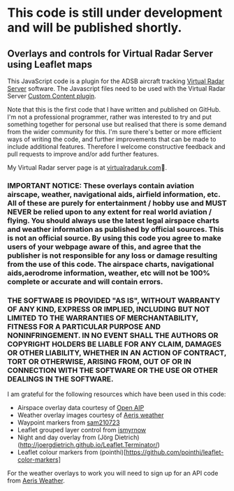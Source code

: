 # This code is still under development and will be published shortly.
## Overlays and controls for Virtual Radar Server using Leaflet maps

This JavaScript code is a plugin for the ADSB aircraft tracking [Virtual Radar Server](http://www.virtualradarserver.co.uk) software. The Javascript files need to be used with the Virtual Radar Server [Custom Content plugin](http://www.virtualradarserver.co.uk/Documentation/CustomContent/Default.aspx).

Note that this is the first code that I have written and published on GitHub. I'm not a professional programmer, rather was interested to try and put something together for personal use but realised that there is some demand from the wider community for this. I'm sure there's better or more efficient ways of writing the code, and further improvements that can be made to include additional features. Therefore I welcome constructive feedback and pull requests to improve and/or add further features.

My Virtual Radar server page is at [virtualradaruk.com](http://www.virtualradaruk.com).

### IMPORTANT NOTICE: These overlays contain aviation airscape, weather, navigational aids, airfield information, etc. All of these are purely for entertainment / hobby use and MUST NEVER be relied upon to any extent for real world aviation / flying. You should always use the latest legal airspace charts and weather information as published by official sources. This is not an official source. By using this code you agree to make users of your webpage aware of this, and agree that the publisher is not responsible for any loss or damage resulting from the use of this code. The airspace charts, navigational aids,aerodrome information, weather, etc will not be 100% complete or accurate and will contain errors.

### THE SOFTWARE IS PROVIDED "AS IS", WITHOUT WARRANTY OF ANY KIND, EXPRESS OR IMPLIED, INCLUDING BUT NOT LIMITED TO THE WARRANTIES OF MERCHANTABILITY, FITNESS FOR A PARTICULAR PURPOSE AND NONINFRINGEMENT. IN NO EVENT SHALL THE AUTHORS OR COPYRIGHT HOLDERS BE LIABLE FOR ANY CLAIM, DAMAGES OR OTHER LIABILITY, WHETHER IN AN ACTION OF CONTRACT, TORT OR OTHERWISE, ARISING FROM, OUT OF OR IN CONNECTION WITH THE SOFTWARE OR THE USE OR OTHER DEALINGS IN THE SOFTWARE.

I am grateful for the following resources which have been used in this code:

- Airspace overlay data courtesy of [Open AIP](http://www.openaip.net)
- Weather overlay images courtesy of [Aeris weather](https://www.aerisweather.com)
- Waypoint markers from [sam210723](https://github.com/sam210723/vrs-waypoints)
- Leaflet grouped layer control from [ismyrnow](https://github.com/ismyrnow/leaflet-groupedlayercontrol)
- Night and day overlay from (Jörg Dietrich)(http://joergdietrich.github.io/Leaflet.Terminator/)
- Leaflet colour markers from (pointhi)[https://github.com/pointhi/leaflet-color-markers]

For the weather overlays to work you will need to sign up for an API code from [Aeris Weather](https://www.aerisweather.com/signup/developer/).
